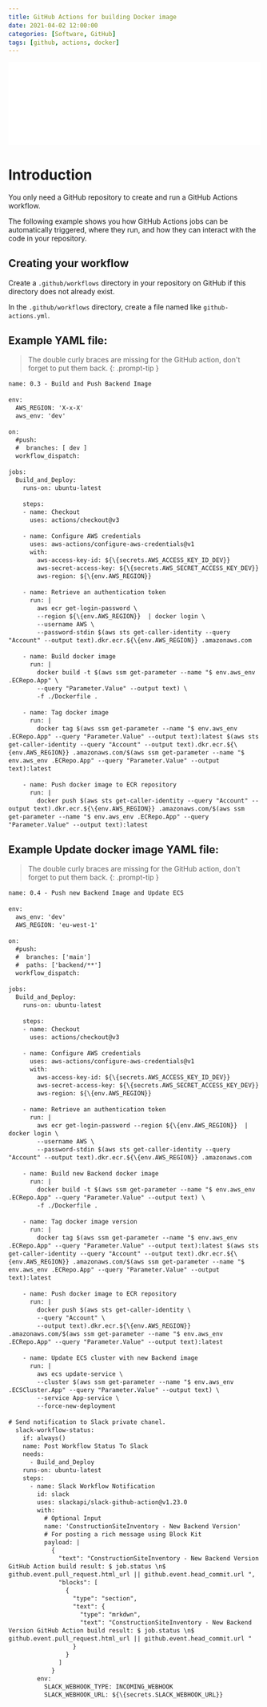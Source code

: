 ```yaml
---
title: GitHub Actions for building Docker image
date: 2021-04-02 12:00:00
categories: [Software, GitHub]
tags: [github, actions, docker]
---
```

<script defer data-domain="senad-d.github.io" src="https://plus.seki.ink/js/script.js"></script>
![](https://github.com/senad-d/senad-d.github.io/blob/main/_media/images/git-banner.png?raw=true)

# Introduction

You only need a GitHub repository to create and run a GitHub Actions workflow. 

The following example shows you how GitHub Actions jobs can be automatically triggered, where they run, and how they can interact with the code in your repository.

## Creating your workflow

Create a `.github/workflows` directory in your repository on GitHub if this directory does not already exist.

In the `.github/workflows` directory, create a file named like `github-actions.yml`.

## Example YAML file:

> The double curly braces are missing for the GitHub action, don't forget to put them back.
{: .prompt-tip }

```shell
name: 0.3 - Build and Push Backend Image

env:
  AWS_REGION: 'X-x-X'
  aws_env: 'dev'

on:
  #push:
  #  branches: [ dev ]
  workflow_dispatch:
  
jobs:
  Build_and_Deploy:
    runs-on: ubuntu-latest

    steps:
    - name: Checkout
      uses: actions/checkout@v3

    - name: Configure AWS credentials
      uses: aws-actions/configure-aws-credentials@v1
      with:
        aws-access-key-id: ${\{secrets.AWS_ACCESS_KEY_ID_DEV}} 
        aws-secret-access-key: ${\{secrets.AWS_SECRET_ACCESS_KEY_DEV}} 
        aws-region: ${\{env.AWS_REGION}} 

    - name: Retrieve an authentication token
      run: |
        aws ecr get-login-password \
        --region ${\{env.AWS_REGION}}  | docker login \
        --username AWS \
        --password-stdin $(aws sts get-caller-identity --query "Account" --output text).dkr.ecr.${\{env.AWS_REGION}} .amazonaws.com

    - name: Build docker image
      run: |
        docker build -t $(aws ssm get-parameter --name "$ env.aws_env .ECRepo.App" \
        --query "Parameter.Value" --output text) \
        -f ./Dockerfile .

    - name: Tag docker image
      run: |
        docker tag $(aws ssm get-parameter --name "$ env.aws_env .ECRepo.App" --query "Parameter.Value" --output text):latest $(aws sts get-caller-identity --query "Account" --output text).dkr.ecr.${\{env.AWS_REGION}} .amazonaws.com/$(aws ssm get-parameter --name "$ env.aws_env .ECRepo.App" --query "Parameter.Value" --output text):latest

    - name: Push docker image to ECR repository
      run: | 
        docker push $(aws sts get-caller-identity --query "Account" --output text).dkr.ecr.${\{env.AWS_REGION}} .amazonaws.com/$(aws ssm get-parameter --name "$ env.aws_env .ECRepo.App" --query "Parameter.Value" --output text):latest
```


## Example Update docker image YAML file:

> The double curly braces are missing for the GitHub action, don't forget to put them back.
{: .prompt-tip }

```shell
name: 0.4 - Push new Backend Image and Update ECS 

env:
  aws_env: 'dev'
  AWS_REGION: 'eu-west-1'

on:
  #push:
  #  branches: ['main']
  #  paths: ['backend/**']
  workflow_dispatch:
  
jobs:
  Build_and_Deploy:
    runs-on: ubuntu-latest

    steps:
    - name: Checkout
      uses: actions/checkout@v3

    - name: Configure AWS credentials
      uses: aws-actions/configure-aws-credentials@v1
      with:
        aws-access-key-id: ${\{secrets.AWS_ACCESS_KEY_ID_DEV}} 
        aws-secret-access-key: ${\{secrets.AWS_SECRET_ACCESS_KEY_DEV}} 
        aws-region: ${\{env.AWS_REGION}} 

    - name: Retrieve an authentication token
      run: |
        aws ecr get-login-password --region ${\{env.AWS_REGION}}  | docker login \
        --username AWS \
        --password-stdin $(aws sts get-caller-identity --query "Account" --output text).dkr.ecr.${\{env.AWS_REGION}} .amazonaws.com

    - name: Build new Backend docker image
      run: |
        docker build -t $(aws ssm get-parameter --name "$ env.aws_env .ECRepo.App" --query "Parameter.Value" --output text) \
        -f ./Dockerfile .

    - name: Tag docker image version
      run: |
        docker tag $(aws ssm get-parameter --name "$ env.aws_env .ECRepo.App" --query "Parameter.Value" --output text):latest $(aws sts get-caller-identity --query "Account" --output text).dkr.ecr.${\{env.AWS_REGION}} .amazonaws.com/$(aws ssm get-parameter --name "$ env.aws_env .ECRepo.App" --query "Parameter.Value" --output text):latest

    - name: Push docker image to ECR repository
      run: | 
        docker push $(aws sts get-caller-identity \
        --query "Account" \
        --output text).dkr.ecr.${\{env.AWS_REGION}} .amazonaws.com/$(aws ssm get-parameter --name "$ env.aws_env .ECRepo.App" --query "Parameter.Value" --output text):latest

    - name: Update ECS cluster with new Backend image
      run: | 
        aws ecs update-service \
        --cluster $(aws ssm get-parameter --name "$ env.aws_env .ECSCluster.App" --query "Parameter.Value" --output text) \
        --service App-service \
        --force-new-deployment

# Send notification to Slack private chanel.
  slack-workflow-status:
    if: always()
    name: Post Workflow Status To Slack
    needs:
      - Build_and_Deploy
    runs-on: ubuntu-latest
    steps:
      - name: Slack Workflow Notification
        id: slack
        uses: slackapi/slack-github-action@v1.23.0
        with:
          # Optional Input
          name: 'ConstructionSiteInventory - New Backend Version'
          # For posting a rich message using Block Kit
          payload: |
            {
              "text": "ConstructionSiteInventory - New Backend Version GitHub Action build result: $ job.status \n$ github.event.pull_request.html_url || github.event.head_commit.url ",
              "blocks": [
                {
                  "type": "section",
                  "text": {
                    "type": "mrkdwn",
                    "text": "ConstructionSiteInventory - New Backend Version GitHub Action build result: $ job.status \n$ github.event.pull_request.html_url || github.event.head_commit.url "
                  }
                }
              ]
            }
        env:
          SLACK_WEBHOOK_TYPE: INCOMING_WEBHOOK
          SLACK_WEBHOOK_URL: ${\{secrets.SLACK_WEBHOOK_URL}} 
```